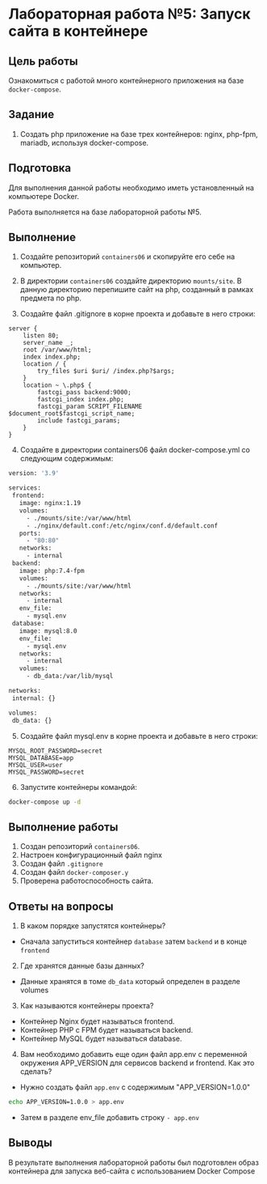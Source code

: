 Лабораторная работа №5: Запуск сайта в контейнере
=================================================

Цель работы
-----------

Ознакомиться с работой много контейнерного приложения на базе `docker-compose`.

Задание
-------

1. Создать php приложение на базе трех контейнеров: nginx, php-fpm, mariadb, используя docker-compose.

Подготовка
----------

Для выполнения данной работы необходимо иметь установленный на компьютере Docker.

Работа выполняется на базе лабораторной работы №5.

Выполнение
----------

1. Создайте репозиторий `containers06` и скопируйте его себе на компьютер.

2. В директории `containers06` создайте директорию `mounts/site`. В данную директорию перепишите сайт на php, созданный в рамках предмета по php.

3. Создайте файл .gitignore в корне проекта и добавьте в него строки:
```apacheconf
server {
    listen 80;
    server_name _;
    root /var/www/html;
    index index.php;
    location / {
        try_files $uri $uri/ /index.php?$args;
    }
    location ~ \.php$ {
        fastcgi_pass backend:9000;
        fastcgi_index index.php;
        fastcgi_param SCRIPT_FILENAME $document_root$fastcgi_script_name;
        include fastcgi_params;
    }
}
```
4. Создайте в директории containers06 файл docker-compose.yml со следующим содержимым:
 ```dockerfile 
version: '3.9'

services:
  frontend:
    image: nginx:1.19
    volumes:
      - ./mounts/site:/var/www/html
      - ./nginx/default.conf:/etc/nginx/conf.d/default.conf
    ports:
      - "80:80"
    networks:
      - internal
  backend:
    image: php:7.4-fpm
    volumes:
      - ./mounts/site:/var/www/html
    networks:
      - internal
    env_file:
      - mysql.env
  database:
    image: mysql:8.0
    env_file:
      - mysql.env
    networks:
      - internal
    volumes:
      - db_data:/var/lib/mysql

networks:
  internal: {}

volumes:
  db_data: {}
 ```

5. Создайте файл mysql.env в корне проекта и добавьте в него строки:
```dotenv
MYSQL_ROOT_PASSWORD=secret
MYSQL_DATABASE=app
MYSQL_USER=user
MYSQL_PASSWORD=secret
```

6. Запустите контейнеры командой:
```bash
docker-compose up -d
```

Выполнение работы
-----------------

1. Создан репозиторий `containers06`.
2. Настроен конфигурационный файл nginx
3. Создан файл `.gitignore`
4. Создан файл `docker-composer.y`
4. Проверена работоспособность сайта.

Ответы на вопросы
------

1. В каком порядке запустятся контейнеры?
- Сначала запуститься контейнер `database` затем `backend` и в конце `frontend`
2. Где хранятся данные базы данных?
- Данные хранятся в томе `db_data` который определен в разделе volumes
3. Как называются контейнеры проекта?
-   Контейнер Nginx будет называться frontend.
-   Контейнер PHP с FPM будет называться backend.
-   Контейнер MySQL будет называться database.
4. Вам необходимо добавить еще один файл app.env с переменной окружения APP_VERSION для сервисов backend и frontend. Как это сделать?
- Нужно создать файл `app.env` с содержимым "APP_VERSION=1.0.0"
```bash
echo APP_VERSION=1.0.0 > app.env
```
- Затем в разделе env_file добавить строку `- app.env`

Выводы
------

В результате выполнения лабораторной работы был подготовлен образ контейнера для запуска веб-сайта с использованием Docker Compose